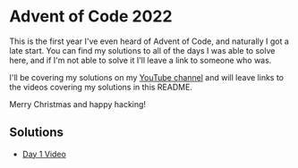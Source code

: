 # Advent of Code 2022

This is the first year I've even heard of Advent of Code, and naturally I got a late start. You can find my solutions to all of the days I was able to solve here, and if I'm not able to solve it I'll leave a link to someone who was.

I'll be covering my solutions on my [YouTube channel](https://youtube.com/@valhalla_dev) and will leave links to the videos covering my solutions in this README.

Merry Christmas and happy hacking!


## Solutions

- [Day 1 Video](https://youtu.be/fOZqgTK4Iro)
